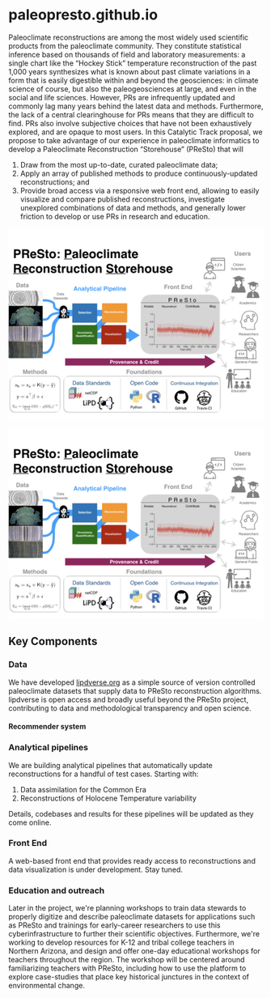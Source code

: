 # paleopresto.github.io

Paleoclimate reconstructions are among the most widely used scientific products from the paleoclimate community. They constitute statistical inference based on thousands of field and laboratory measurements: a single chart like the “Hockey Stick” temperature reconstruction of the past 1,000 years synthesizes what is known about past climate variations in a form that is easily digestible within and beyond the geosciences: in climate science of course, but also the paleogeosciences at large, and even in the social and life sciences. However, PRs are infrequently updated and commonly lag many years behind the latest data and methods. Furthermore, the lack of a central clearinghouse for PRs means that they are difficult to find. PRs also involve subjective choices that have not been exhaustively explored, and are opaque to most users. In this Catalytic Track proposal, we propose to take advantage of our experience in paleoclimate informatics to develop a Paleoclimate Reconstruction “Storehouse” (PReSto) that will 

1. Draw from the most up-to-date, curated paleoclimate data;
2. Apply an array of published methods to produce continuously-updated reconstructions; and 
3. Provide broad access via a responsive web front end, allowing to easily visualize and compare published reconstructions, investigate unexplored combinations of data and methods, and generally lower friction to develop or use PRs in research and education.

![PReSto concept](https://raw.githubusercontent.com/paleopresto/paleopresto.github.io/main/PReSto_concept.png)

![PReSto concept](PReSto_concept.png)
## Key Components

### Data

We have developed [lipdverse.org](https://lipdverse.org) as a simple source of version controlled paleoclimate datasets that supply data to PReSto reconstruction algorithms. lipdverse is open access and broadly useful beyond the PReSto project, contributing to data and methodological transparency and open science. 

#### Recommender system

### Analytical pipelines

We are building analytical pipelines that automatically update reconstructions for a handful of test cases. Starting with:

1. Data assimilation for the Common Era
2. Reconstructions of Holocene Temperature variability

Details, codebases and results for these pipelines will be updated as they come online.

### Front End

A web-based front end that provides ready access to reconstructions and data visualization is under development. Stay tuned.

### Education and outreach

Later in the project, we're planning workshops to train data stewards to properly digitize and describe paleoclimate datasets for applications such as PReSto and trainings for early-career researchers to use this cyberinfrastructure to further their scientific objectives. Furthermore, we're working to develop resources for K-12 and tribal college teachers in Northern Arizona, and design and offer one-day educational workshops for teachers throughout the region. The workshop will be centered around familiarizing teachers with PReSto, including how to use the platform to explore case-studies that place key historical junctures in the context of environmental change. 
